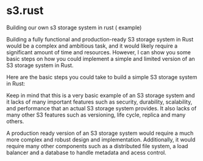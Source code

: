 # s3.rust
Building our own s3 storage system in rust ( example) 

Building a fully functional and production-ready S3 storage system in Rust would be a complex and ambitious task, and it would likely require a significant amount of time and resources. However, I can show you some basic steps on how you could implement a simple and limited version of an S3 storage system in Rust.

Here are the basic steps you could take to build a simple S3 storage system in Rust:

Keep in mind that this is a very basic example of an S3 storage system and it lacks of many important features such as security, durability, scalability, and performance that an actual S3 storage system provides. It also lacks of many other S3 features such as versioning, life cycle, replica and many others.

A production ready version of an S3 storage system would require a much more complex and robust design and implementation. Additionally, it would require many other components such as a distributed file system, a load balancer and a database to handle metadata and acess control.
